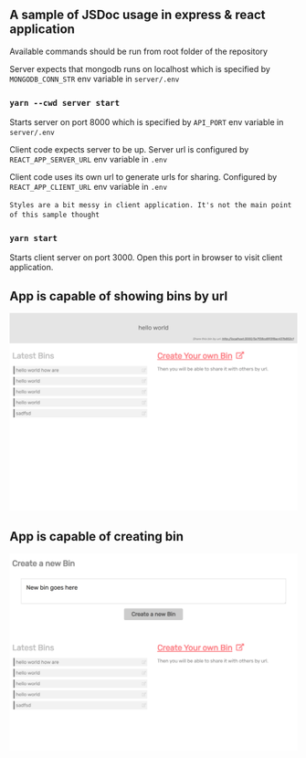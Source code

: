 ## A sample of JSDoc usage in express & react application

Available commands should be run from root folder of the repository

Server expects that mongodb runs on localhost which is specified by `MONGODB_CONN_STR` env variable in `server/.env`

### `yarn --cwd server start`
Starts server on port 8000 which is specified by `API_PORT` env variable in `server/.env`

Client code expects server to be up. Server url is configured by `REACT_APP_SERVER_URL` env variable in `.env`

Client code uses its own url to generate urls for sharing. Configured by `REACT_APP_CLIENT_URL` env variable in `.env`

`Styles are a bit messy in client application. It's not the main point of this sample thought`

### `yarn start`
Starts client server on port 3000. Open this port in browser to visit client application.

## App is capable of showing bins by url
![](./public/view_bin.png)
## App is capable of creating bin
![](./public/create_bin.png)

